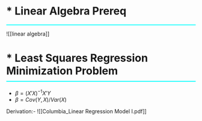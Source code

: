 

# * Linear Algebra Prereq 
<div style="border-bottom: 2px solid #00FFFF; margin: 10px 0;"></div>

![[linear algebra]]


# * Least Squares Regression Minimization Problem<div style="border-bottom: 2px solid #00FFFF; margin: 10px 0;"></div>

* $\beta = (X'X)^{-1}X'Y$
* $\beta= Cov (Y,X)/ Var(X)$



Derivation:- 
![[Columbia_Linear Regression Model I.pdf]]


